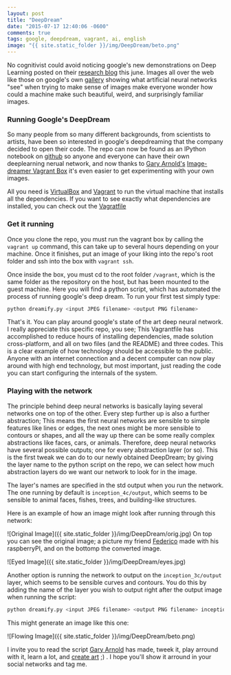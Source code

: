 ```yaml
---
layout: post
title: "DeepDream"
date: "2015-07-17 12:40:06 -0600"
comments: true
tags: google, deepdream, vagrant, ai, english
image: "{{ site.static_folder }}/img/DeepDream/beto.png"
---
```

No cognitivist could avoid noticing google's new demonstrations on Deep Learning posted on their [research blog](http://googleresearch.blogspot.mx/2015/06/inceptionism-going-deeper-into-neural.html) this june. Images all over the web like those on google's own [gallery](https://photos.google.com/share/AF1QipPX0SCl7OzWilt9LnuQliattX4OUCj_8EP65_cTVnBmS1jnYgsGQAieQUc1VQWdgQ?key=aVBxWjhwSzg2RjJWLWRuVFBBZEN1d205bUdEMnhB) showing what artificial neural networks "see" when trying to make sense of images make everyone wonder how could a machine make such beautiful, weird, and surprisingly familiar images.

### Running Google's DeepDream

So many people from so many different backgrounds, from scientists to artists, have been so interested in google's deepdreaming that the company decided to open their code. The repo can now be found as an IPython notebook on [github](https://github.com/google/deepdream) so anyone and everyone can have their own deeplearning nerual network, and now thanks to [Gary Arnold's](https://github.com/Dhar) [Image-dreamer Vagrant Box](https://github.com/Dhar/image-dreamer) it's even easier to get experimenting with your own images.

All you need is [VirtualBox](https://www.virtualbox.org/) and [Vagrant](https://www.vagrantup.com) to run the virtual machine that installs all the dependencies. If you want to see exactly what dependencies are installed, you can check out the [Vagratfile](https://raw.githubusercontent.com/Dhar/image-dreamer/master/Vagrantfile)

### Get it running
Once you clone the repo, you must run the vagrant box by calling the `vagrant up` command, this can take up to several hours depending on your machine. Once it finishes, put an image of your liking into the repo's root folder and ssh into the box with `vagrant ssh`.

Once inside the box, you must cd to the root folder `/vagrant`, which is the same folder as the repository on the host, but has been mounted to the guest machine. Here you will find a python script, which has automated the process of running google's deep dream. To run your first test simply type:

```bash
python dreamify.py <input JPEG filename> <output PNG filename>
```

That's it. You can play around google's state of the art deep neural network.
I really appreciate this specific repo, you see; This Vagrantfile has accomplished to reduce hours of installing dependencies, made solution cross-platform, and all on two files (and the README) and three codes. This is a clear example of how technology should be accessible to the public. Anyone with an internet connection and a decent computer can now play around with high end technology, but most important, just reading the code you can start configuring the internals of the system.

### Playing with the network
The principle behind deep neural networks is basically laying several networks one on top of the other. Every step further up is also a further abstraction; This means the first neural networks are sensible to simple features like lines or edges, the next ones might be more sensible to contours or shapes, and all the way up there can be some really complex abstractions like faces, cars, or animals. Therefore, deep neural networks have several possible outputs; one for every abstraction layer (or so). This is the first tweak we can do to our newly obtained DeepDream; by giving the layer name to the python script on the repo, we can select how much abstraction layers do we want our network to look for in the image.

The layer's names are specified in the std output when you run the network. The one running by default is `inception_4c/output`, which seems to be sensible to animal faces, fishes, trees, and building-like structures.

Here is an example of how an image might look after running through this network:

![Original Image]({{ site.static_folder }}/img/DeepDream/orig.jpg)
On top you can see the original image; a picture my friend [Federico](https://twitter.com/tejonBiker) made with his raspberryPI, and on the bottomp the converted image.

![Eyed Image]({{ site.static_folder }}/img/DeepDream/eyes.jpg)


Another option is running the network to output on the `inception_3c/output` layer, which seems to be sensible curves and contours. You do this by adding the name of the layer you wish to output right after the output image when running the script:

```bash
python dreamify.py <input JPEG filename> <output PNG filename> inception_3c/output
```

This might generate an image like this one:

![Flowing Image]({{ site.static_folder }}/img/DeepDream/beto.png)

I invite you to read the script [Gary Arnold](https://github.com/Dhar) has made, tweek it, play arround with it, learn a lot, and [create art](https://www.youtube.com/watch?v=0qVOUD76JOg) ;) . I hope you'll show it arround in your social networks and tag me.
